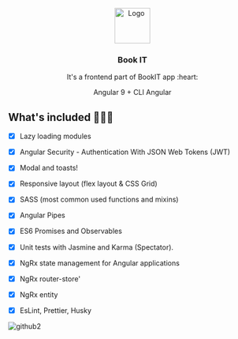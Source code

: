 <p align="center">
  <a href="https://angular.io/">
    <img src="https://www.angularexampleapp.com/assets/images/angular.svg" alt="Logo" width=72 height=72>
  </a>
  <h3 align="center">Book IT</h3>
<p align="center">
    It's a frontend part of BookIT app :heart:
</p>
<p align="center">
    Angular 9 + CLI Angular
</p>


## What's included 📃📃🤯

- [x] Lazy loading modules
- [x] Angular Security - Authentication With JSON Web Tokens (JWT)
- [x] Modal and toasts!
- [x] Responsive layout (flex layout & CSS Grid)
- [x] SASS (most common used functions and mixins)
- [x] Angular Pipes
- [x] ES6 Promises and Observables
- [x] Unit tests with Jasmine and Karma (Spectator). 
- [x] NgRx state management for Angular applications
- [x] NgRx router-store'
- [x] NgRx entity
- [x] EsLint, Prettier, Husky


![github2](https://user-images.githubusercontent.com/44218667/75094967-40db8000-5590-11ea-9aac-e8566c5a9c07.gif)
